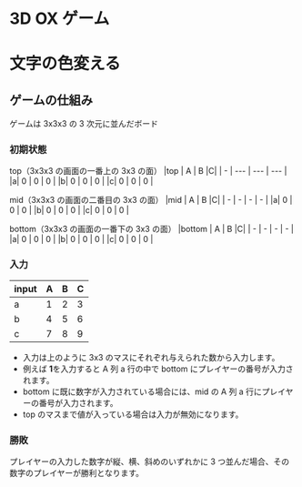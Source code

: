 # 3D OX ゲーム

# 文字の色変える

## ゲームの仕組み

ゲームは 3x3x3 の 3 次元に並んだボード

### 初期状態

top（3x3x3 の画面の一番上の 3x3 の面）
|top | A | B |C|
| - | --- | --- | --- |
|a| 0 | 0 | 0 |
|b| 0 | 0 | 0 |
|c| 0 | 0 | 0 |

mid（3x3x3 の画面の二番目の 3x3 の面）
|mid | A | B |C|
| - | - | - | - |
|a| 0 | 0 | 0 |
|b| 0 | 0 | 0 |
|c| 0 | 0 | 0 |

bottom（3x3x3 の画面の一番下の 3x3 の面）
|bottom | A | B |C|
| - | - | - | - |
|a| 0 | 0 | 0 |
|b| 0 | 0 | 0 |
|c| 0 | 0 | 0 |

### 入力

| input | A   | B   | C   |
| ----- | --- | --- | --- |
| a     | 1   | 2   | 3   |
| b     | 4   | 5   | 6   |
| c     | 7   | 8   | 9   |

- 入力は上のように 3x3 のマスにそれぞれ与えられた数から入力します。
- 例えば **1**を入力すると A 列 a 行の中で bottom にプレイヤーの番号が入力されます。
- bottom に既に数字が入力されている場合には、mid の A 列 a 行にプレイヤーの番号が入力されます。
- top のマスまで値が入っている場合は入力が無効になります。

### 勝敗

プレイヤーの入力した数字が縦、横、斜めのいずれかに 3 つ並んだ場合、その数字のプレイヤーが勝利となります。
